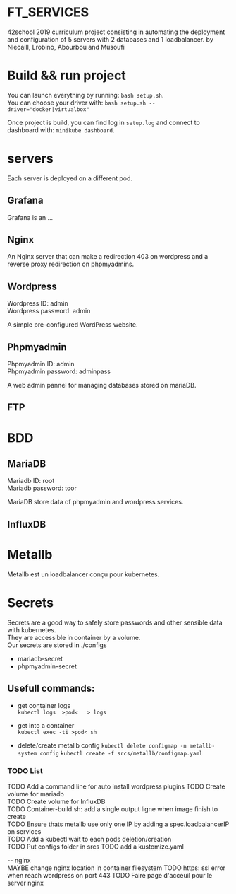 # FT_SERVICES

42school 2019 curriculum project consisting in automating the deployment and configuration of 5 servers with 2 databases and 1 loadbalancer.
by Nlecaill, Lrobino, Abourbou and Musoufi

# Build && run project

You can launch everything by running: `bash setup.sh`.    
You can choose your driver with: `bash setup.sh --driver="docker|virtualbox"`

Once project is build, you can find log in `setup.log` and connect to dashboard with: `minikube dashboard`.

# servers
Each server is deployed on a different pod.

## Grafana
Grafana is an ...

## Nginx

An Nginx server that can make a redirection 403 on wordpress and a reverse proxy redirection on phpmyadmins.

## Wordpress
Wordpress ID:       admin    
Wordpress password: admin

A simple pre-configured WordPress website.

## Phpmyadmin
Phpmyadmin ID:          admin     
Phpmyadmin password:    adminpass

A web admin pannel for managing databases stored on mariaDB.

## FTP

# BDD
## MariaDB
Mariadb ID:         root    
Mariadb password:   toor

MariaDB store data of phpmyadmin and wordpress services.

## InfluxDB

# Metallb
Metallb est un loadbalancer conçu pour kubernetes.

# Secrets
Secrets are a good way to safely store passwords and other sensible data with kubernetes.    
They are accessible in container by a volume.    
Our secrets are stored in ./configs    
- mariadb-secret
- phpmyadmin-secret

## Usefull commands:
- get container logs   
    `kubectl logs  >pod<   > logs`

- get into a container    
    `kubectl exec -ti >pod< sh`

- delete/create metallb config
    `kubectl delete configmap -n metallb-system config`
    `kubectl create -f srcs/metallb/configmap.yaml`

### TODO List
TODO Add a command line for auto install wordpress plugins 
TODO Create volume for mariadb    
TODO Create volume for InfluxDB    
TODO Container-build.sh: add a single output ligne when image finish to create     
TODO Ensure thats metallb use only one IP by adding a spec.loadbalancerIP on services    
TODO Add a kubectl wait to each pods deletion/creation    
TODO Put configs folder in srcs
TODO add a kustomize.yaml


-- nginx   
MAYBE change nginx location in container filesystem
TODO https: ssl error when reach wordpress on port 443
TODO Faire page d'acceuil pour le server nginx
